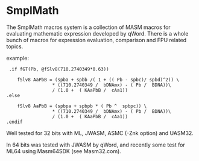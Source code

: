 # SmplMath
The SmplMath macros system is a collection of MASM macros for evaluating mathematic expression developed by qWord. There is a whole bunch of macros for expression evaluation, comparison and FPU related topics.

example:

     .if fGT(Pb, @fSlv8(710.2740349*0.63))
						
        fSlv8 AaPbB = (spba + spbb /( 1 + (( Pb - spbc)/ spbd)^2)) \ 
                     * ((710.2740349 /  bDNAmx) - ( Pb /  BDNA))\
                     / (1.0 +  ( KAaPbB /  cAa1))
    .else
		
        fSlv8 AaPbB = (spbpa + spbpb * ( Pb ^  spbpc)) \ 
                     * ((710.2740349 /  bDNAmx) - ( Pb /  BDNA))\
                     / (1.0 +  ( KAaPbB /  cAa1))
    .endif

Well tested for 32 bits with ML, JWASM, ASMC (-Znk option) and UASM32.

In 64 bits was tested with JWASM by qWord, and recently some test for ML64 using Masm64SDK (see Masm32.com).
